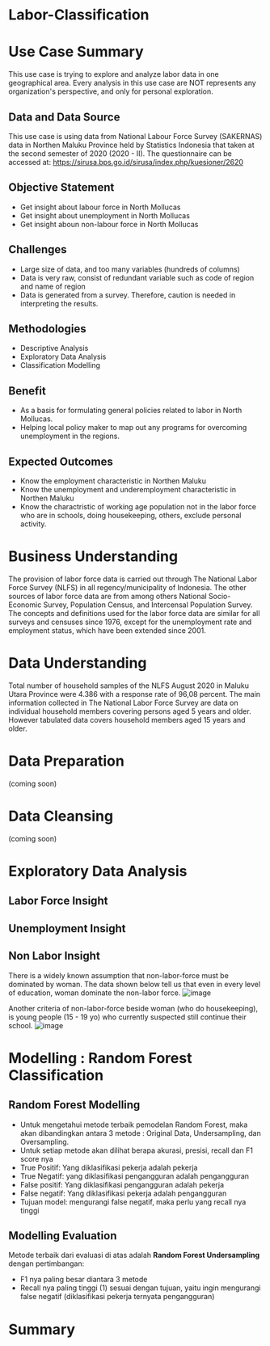 # Labor-Classification



# Use Case Summary
This use case is trying to explore and analyze labor data in one geographical area. Every analysis in this use case are NOT represents any organization's perspective, and only for personal exploration.

## Data and Data Source
This use case is using data from National Labour Force Survey (SAKERNAS) data in Northen Maluku Province held by Statistics Indonesia that taken at the second semester of 2020 (2020 - II).
The questionnaire can be accessed at: https://sirusa.bps.go.id/sirusa/index.php/kuesioner/2620

## Objective Statement
- Get insight about labour force in North Mollucas
- Get insight about unemployment in North Mollucas
- Get insight aboun non-labour force in North Mollucas

## Challenges
- Large size of data, and too many variables (hundreds of columns)
- Data is very raw, consist of redundant variable such as code of region and name of region
- Data is generated from a survey. Therefore, caution is needed in interpreting the results.

## Methodologies
- Descriptive Analysis
- Exploratory Data Analysis
- Classification Modelling

## Benefit
- As a basis for formulating general policies related to labor in North Mollucas.
- Helping local policy maker to map out any programs for overcoming unemployment in the regions.

## Expected Outcomes
- Know the employment characteristic in Northen Maluku
- Know the unemployment and underemployment characteristic in Northen Maluku
- Know the charactristic of working age population not in the labor force who are in schools, doing housekeeping, others, exclude personal activity.


# Business Understanding
The provision of labor force data is carried out through The National Labor Force Survey (NLFS) in all regency/municipality of Indonesia. The other sources of labor force data are from among others National Socio-Economic Survey, Population Census, and Intercensal Population Survey. The concepts and definitions used for the labor
force data are similar for all surveys and censuses since 1976, except for the unemployment rate and employment status, which have been extended since 2001.

# Data Understanding
Total number of household samples of the NLFS August 2020 in Maluku Utara Province were 4.386 with a response rate of 96,08
percent. The main information collected in The National Labor Force Survey are data on individual household members covering persons aged 5
years and older. However tabulated data covers household members aged 15 years and older.

# Data Preparation
(coming soon)

# Data Cleansing
(coming soon)

# Exploratory Data Analysis
## Labor Force Insight

## Unemployment Insight


## Non Labor Insight

There is a widely known assumption that non-labor-force must be dominated by woman. The data shown below tell us that even in every level of education, woman dominate the non-labor force.
![image](https://user-images.githubusercontent.com/45409844/194706445-c33926ed-aa75-4845-8106-ea07f8103c81.png)

Another criteria of non-labor-force beside woman (who do housekeeping), is young people (15 - 19 yo) who currently suspected still continue their school.
![image](https://user-images.githubusercontent.com/45409844/194706409-96c5a762-9814-4152-9165-d12fef3ec3e3.png)



# Modelling : Random Forest Classification
## Random Forest Modelling
- Untuk mengetahui metode terbaik pemodelan Random Forest, maka akan dibandingkan antara 3 metode : Original Data, Undersampling, dan Oversampling.
- Untuk setiap metode akan dilihat berapa akurasi, presisi, recall dan F1 score nya
- True Positif: Yang diklasifikasi pekerja adalah pekerja
- True Negatif: yang diklasifikasi pengangguran adalah pengangguran
- False positif: Yang diklasifikasi pengangguran adalah pekerja
- False negatif: Yang diklasifikasi pekerja adalah pengangguran
- Tujuan model: mengurangi false negatif, maka perlu yang recall nya tinggi

## Modelling Evaluation
Metode terbaik dari evaluasi di atas adalah **Random Forest Undersampling** dengan pertimbangan:
- F1 nya paling besar diantara 3 metode
- Recall nya paling tinggi (1) sesuai dengan tujuan, yaitu ingin mengurangi false negatif (diklasifikasi pekerja ternyata pengangguran)


# Summary

